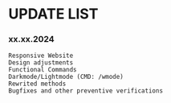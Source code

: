 # UPDATE LIST
### xx.xx.2024
```
Responsive Website
Design adjustments
Functional Commands
Darkmode/Lightmode (CMD: /wmode)
Rewrited methods
Bugfixes and other preventive verifications
```
